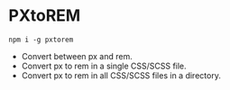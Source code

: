 # PXtoREM

```
npm i -g pxtorem
```

- Convert between px and rem.
- Convert px to rem in a single CSS/SCSS file.
- Convert px to rem in all CSS/SCSS files in a directory.